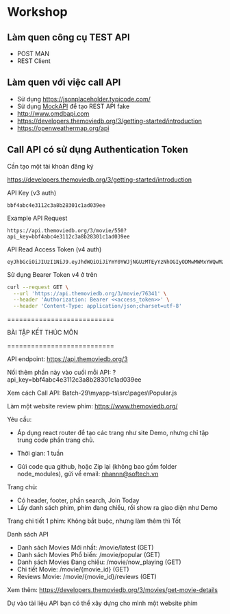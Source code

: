 # Workshop

## Làm quen công cụ TEST API

- POST MAN
- REST Client

## Làm quen với việc call API

- Sử dụng <https://jsonplaceholder.typicode.com/>
- Sử dụng [MockAPI](https://mockapi.io) để tạo REST API fake
- http://www.omdbapi.com
- https://developers.themoviedb.org/3/getting-started/introduction
- https://openweathermap.org/api

## Call API có sử dụng Authentication Token

Cần tạo một tài khoản đăng ký

https://developers.themoviedb.org/3/getting-started/introduction

API Key (v3 auth)
```code
bbf4abc4e3112c3a8b28301c1ad039ee
```
Example API Request
```code
https://api.themoviedb.org/3/movie/550?api_key=bbf4abc4e3112c3a8b28301c1ad039ee
```
API Read Access Token (v4 auth)
```code
eyJhbGciOiJIUzI1NiJ9.eyJhdWQiOiJiYmY0YWJjNGUzMTEyYzNhOGIyODMwMWMxYWQwMzllZSIsInN1YiI6IjY0MTI3N2Q2ZTE4ZTNmMDdkMDU1ZjY4OCIsInNjb3BlcyI6WyJhcGlfcmVhZCJdLCJ2ZXJzaW9uIjoxfQ.iw5OvKuR35yRllO8eoRWjvCQnlFmh8nieiLD9NpSDc8
```

Sử dụng Bearer Token v4 ở trên
```bash
curl --request GET \
  --url 'https://api.themoviedb.org/3/movie/76341' \
  --header 'Authorization: Bearer <<access_token>>' \
  --header 'Content-Type: application/json;charset=utf-8'
```

===========================

BÀI TẬP KẾT THÚC MÔN

===========================

API endpoint: https://api.themoviedb.org/3

Nối thêm phần này vào cuối mỗi API: ?api_key=bbf4abc4e3112c3a8b28301c1ad039ee

Xem cách Call API: Batch-29\myapp-ts\src\pages\Popular.js

Làm một website review phim: <https://www.themoviedb.org/>

Yêu cầu:

- Áp dụng react router để tạo các trang như site Demo, nhưng chỉ tập trung code phần trang chủ. 

- Thời gian: 1 tuần
- Gửi code qua github, hoặc Zip lại (không bao gồm folder node_modules), gửi về email: nhannn@softech.vn

Trang chủ: 

  - Có header, footer, phần search, Join Today
  - Lấy danh sách phim, phim đang chiếu, rồi show ra giao diện như Demo 

Trang chi tiết 1 phim: Không bắt buộc, nhưng làm thêm thì Tốt

Danh sách API

- Danh sách Movies Mới nhất: /movie/latest (GET)
- Danh sách Movies Phổ biến: /movie/popular (GET)
- Danh sách Movies Đang chiếu: /movie/now_playing (GET)
- Chi tiết  Movie: /movie/{movie_id} (GET)
- Reviews Movie: /movie/{movie_id}/reviews (GET)

Xem thêm: <https://developers.themoviedb.org/3/movies/get-movie-details>

Dự vào tài liệu API bạn có thể xây dựng cho mình một website phim